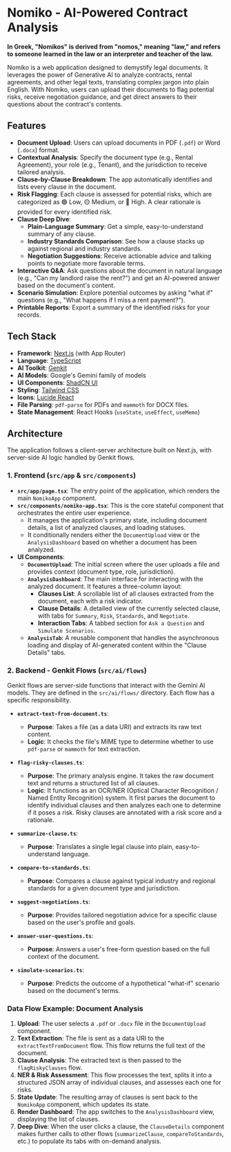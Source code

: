 # Nomiko - AI-Powered Contract Analysis

**In Greek, "Nomikos" is derived from "nomos," meaning "law," and refers to someone learned in the law or an interpreter and teacher of the law.**

Nomiko is a web application designed to demystify legal documents. It leverages the power of Generative AI to analyze contracts, rental agreements, and other legal texts, translating complex jargon into plain English. With Nomiko, users can upload their documents to flag potential risks, receive negotiation guidance, and get direct answers to their questions about the contract's contents.

## Features

- **Document Upload**: Users can upload documents in PDF (`.pdf`) or Word (`.docx`) format.
- **Contextual Analysis**: Specify the document type (e.g., Rental Agreement), your role (e.g., Tenant), and the jurisdiction to receive tailored analysis.
- **Clause-by-Clause Breakdown**: The app automatically identifies and lists every clause in the document.
- **Risk Flagging**: Each clause is assessed for potential risks, which are categorized as 🟢 Low, 🟡 Medium, or 🔴 High. A clear rationale is provided for every identified risk.
- **Clause Deep Dive**:
  - **Plain-Language Summary**: Get a simple, easy-to-understand summary of any clause.
  - **Industry Standards Comparison**: See how a clause stacks up against regional and industry standards.
  - **Negotiation Suggestions**: Receive actionable advice and talking points to negotiate more favorable terms.
- **Interactive Q&A**: Ask questions about the document in natural language (e.g., "Can my landlord raise the rent?") and get an AI-powered answer based on the document's content.
- **Scenario Simulation**: Explore potential outcomes by asking "what if" questions (e.g., "What happens if I miss a rent payment?").
- **Printable Reports**: Export a summary of the identified risks for your records.

## Tech Stack

- **Framework**: [Next.js](https://nextjs.org/) (with App Router)
- **Language**: [TypeScript](https://www.typescriptlang.org/)
- **AI Toolkit**: [Genkit](https://firebase.google.com/docs/genkit)
- **AI Models**: Google's Gemini family of models
- **UI Components**: [ShadCN UI](https://ui.shadcn.com/)
- **Styling**: [Tailwind CSS](https://tailwindcss.com/)
- **Icons**: [Lucide React](https://lucide.dev/)
- **File Parsing**: `pdf-parse` for PDFs and `mammoth` for DOCX files.
- **State Management**: React Hooks (`useState`, `useEffect`, `useMemo`)

## Architecture

The application follows a client-server architecture built on Next.js, with server-side AI logic handled by Genkit flows.

### 1. Frontend (`src/app` & `src/components`)

- **`src/app/page.tsx`**: The entry point of the application, which renders the main `NomikoApp` component.
- **`src/components/nomiko-app.tsx`**: This is the core stateful component that orchestrates the entire user experience.
  - It manages the application's primary state, including document details, a list of analyzed clauses, and loading statuses.
  - It conditionally renders either the `DocumentUpload` view or the `AnalysisDashboard` based on whether a document has been analyzed.
- **UI Components**:
  - **`DocumentUpload`**: The initial screen where the user uploads a file and provides context (document type, role, jurisdiction).
  - **`AnalysisDashboard`**: The main interface for interacting with the analyzed document. It features a three-column layout:
    - **Clauses List**: A scrollable list of all clauses extracted from the document, each with a risk indicator.
    - **Clause Details**: A detailed view of the currently selected clause, with tabs for `Summary`, `Risk`, `Standards`, and `Negotiate`.
    - **Interaction Tabs**: A tabbed section for `Ask a Question` and `Simulate Scenarios`.
  - **`AnalysisTab`**: A reusable component that handles the asynchronous loading and display of AI-generated content within the "Clause Details" tabs.

### 2. Backend - Genkit Flows (`src/ai/flows`)

Genkit flows are server-side functions that interact with the Gemini AI models. They are defined in the `src/ai/flows/` directory. Each flow has a specific responsibility.

- **`extract-text-from-document.ts`**:
  - **Purpose**: Takes a file (as a data URI) and extracts its raw text content.
  - **Logic**: It checks the file's MIME type to determine whether to use `pdf-parse` or `mammoth` for text extraction.

- **`flag-risky-clauses.ts`**:
  - **Purpose**: The primary analysis engine. It takes the raw document text and returns a structured list of all clauses.
  - **Logic**: It functions as an OCR/NER (Optical Character Recognition / Named Entity Recognition) system. It first parses the document to identify individual clauses and then analyzes each one to determine if it poses a risk. Risky clauses are annotated with a risk score and a rationale.

- **`summarize-clause.ts`**:
  - **Purpose**: Translates a single legal clause into plain, easy-to-understand language.

- **`compare-to-standards.ts`**:
  - **Purpose**: Compares a clause against typical industry and regional standards for a given document type and jurisdiction.

- **`suggest-negotiations.ts`**:
  - **Purpose**: Provides tailored negotiation advice for a specific clause based on the user's profile and goals.

- **`answer-user-questions.ts`**:
  - **Purpose**: Answers a user's free-form question based on the full context of the document.

- **`simulate-scenarios.ts`**:
  - **Purpose**: Predicts the outcome of a hypothetical "what-if" scenario based on the document's terms.

### Data Flow Example: Document Analysis

1.  **Upload**: The user selects a `.pdf` or `.docx` file in the `DocumentUpload` component.
2.  **Text Extraction**: The file is sent as a data URI to the `extractTextFromDocument` flow. This flow returns the full text of the document.
3.  **Clause Analysis**: The extracted text is then passed to the `flagRiskyClauses` flow.
4.  **NER & Risk Assessment**: This flow processes the text, splits it into a structured JSON array of individual clauses, and assesses each one for risks.
5.  **State Update**: The resulting array of clauses is sent back to the `NomikoApp` component, which updates its state.
6.  **Render Dashboard**: The app switches to the `AnalysisDashboard` view, displaying the list of clauses.
7.  **Deep Dive**: When the user clicks a clause, the `ClauseDetails` component makes further calls to other flows (`summarizeClause`, `compareToStandards`, etc.) to populate its tabs with on-demand analysis.
